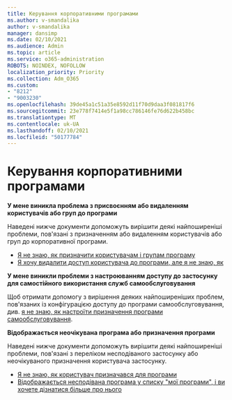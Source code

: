 ```yaml
---
title: Керування корпоративними програмами
ms.author: v-smandalika
author: v-smandalika
manager: dansimp
ms.date: 02/10/2021
ms.audience: Admin
ms.topic: article
ms.service: o365-administration
ROBOTS: NOINDEX, NOFOLLOW
localization_priority: Priority
ms.collection: Adm_O365
ms.custom:
- "8212"
- "9003230"
ms.openlocfilehash: 39de45a1c51a35e8592d11f70d9daa3f081817f6
ms.sourcegitcommit: 23e778f7414e5f1a98cc786146fe76d622b458bc
ms.translationtype: MT
ms.contentlocale: uk-UA
ms.lasthandoff: 02/10/2021
ms.locfileid: "50177784"
---
```

# <a name="management-of-enterprise-apps"></a>Керування корпоративними програмами

**У мене виникла проблема з присвоєнням або видаленням користувачів або груп до програми**

Наведені нижче документи допоможуть вирішити деякі найпоширеніші проблеми, пов'язані з призначенням або видаленням користувачів або груп до корпоративної програми.

- [Я не знаю, як призначити користувачам і групам програму](https://docs.microsoft.com/azure/active-directory/manage-apps/assign-user-or-group-access-portal)
- [Я хочу видалити доступ користувача до програми, але я не знаю, як](https://docs.microsoft.com/azure/active-directory/manage-apps/methods-for-removing-user-access)

**У мене виникли проблеми з настроюванням доступу до застосунку для самостійного використання служб самообслуговування**

Щоб отримати допомогу з вирішення деяких найпоширеніших проблем, пов'язаних із конфігурацією доступу до програми самообслуговування, див. [я не знаю, як настроїти призначення програми самообслуговування](https://docs.microsoft.com/azure/active-directory/manage-apps/manage-self-service-access).

**Відображається неочікувана програма або призначення програми**

Наведені нижче документи допоможуть вирішити деякі найпоширеніші проблеми, пов'язані з переліком несподіваного застосунку або неочікуваного призначення користувача застосунку.

- [Я не знаю, як користувач призначався для програми](https://docs.microsoft.com/azure/active-directory/manage-apps/ways-users-get-assigned-to-applications)
- [Відображається несподівана програма у списку "мої програми", і ви хочете дізнатися більше про нього](https://docs.microsoft.com/azure/active-directory/manage-apps/application-types)












